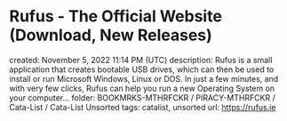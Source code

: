 # Rufus - The Official Website (Download, New Releases)

created: November 5, 2022 11:14 PM (UTC)
description: Rufus is a small application that creates bootable USB drives, which can then be used to install or run Microsoft Windows, Linux or DOS. In just a few minutes, and with very few clicks, Rufus can help you run a new Operating System on your computer...
folder: BOOKMRKS-MTHRFCKR / PIRACY-MTHRFCKR / Cata-List / Cata-List Unsorted
tags: catalist, unsorted
url: https://rufus.ie
